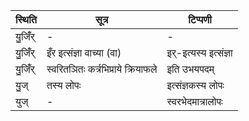 | स्थिति | सूत्र | टिप्पणी |
| ----- | ------- | ------ |
| यु॒जिँ॑र् | - | - |
| यु॒जिँ॑र् | इँर इत्संज्ञा वाच्या (वा) | इर्-इत्यस्य इत्संज्ञा |
| यु॒जिँ॑र् | स्वरितञितः कर्त्रभिप्राये क्रियाफले | इति उभयपदम् |
| यु॒ज् | तस्य लोपः | इत्संज्ञकस्य लोपः |
| युज् | - | स्वरभेदमात्रालोपः |
